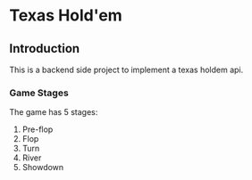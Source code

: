 # Texas Hold'em


## Introduction

This is a backend side project to implement a texas holdem api.

### Game Stages

The game has 5 stages:

1. Pre-flop
2. Flop
3. Turn
4. River
5. Showdown